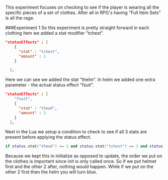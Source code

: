 This experiment focuses on checking to see if the player is wearing all the specific pieces of a set of clothes.
After all in RPG's having "Full Item Sets" is all the rage.

###Experiment 1
So this experiment is pretty straight forward in each clothing item we added a stat modifier "tchest".
```json
"statusEffects" : [
    {
      "stat" : "tchest",
      "amount" : 1
    }

  ],
  ```
Here we can see we added the stat "thelm".
In helm we added one extra parameter - the actual status effect "fsuit".
```json
"statusEffects" : [
    "fsuit",
    {
      "stat" : "thead",
      "amount" : 1
    }
  ],
```

Next in the Lua we setup a condition to check to see if all 3 stats are present before applying the status effect.
```Lua
if status.stat("thead") == 1 and status.stat("tchest") == 1 and status.stat("tleg") == 1 then
```

Because we kept this in initialize as opposed to update, the order we put on the clothes is important since init is only called once.
So if we put helmet first and the other 2 after, nothing would happen.
While if we put on the other 2 first then the helm you will turn blue.

